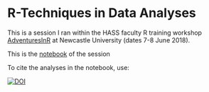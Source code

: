 # R-Techniques in Data Analyses

This is a session I ran within the HASS faculty R training workshop [AdventuresInR](https://github.com/JalalAl-Tamimi/AdventuresInR) at Newcastle University (dates 7-8 June 2018).

This is the [notebook](Session_4-AnalysingData.nb.html) of the session

To cite the analyses in the notebook, use: 

[![DOI](https://zenodo.org/badge/136751994.svg)](https://zenodo.org/badge/latestdoi/136751994)
